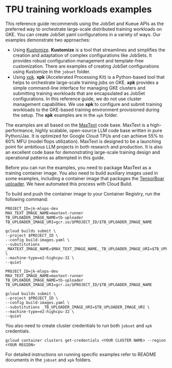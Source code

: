 # TPU training workloads examples

This reference guide recommends using the JobSet and Kueue APIs as the preferred way to orchestrate large-scale distributed training workloads on GKE. You can create JobSet yaml configurations in a variety of ways. Our examples demonstrate two approaches:
- Using [Kustomize](https://kustomize.io/). **Kustomize** is a tool that streamlines and simplifies the creation and adaptation of complex configurations like JobSets. It provides robust configuration management and template-free customization. There are examples of creating JobSet configurations using Kustomize in the `jobset` folder.
- Using [xpk](https://github.com/google/maxtext/tree/main/xpk). **xpk** (Accelerated Processing Kit) is a Python-based tool that helps to orchestrate large-scale training jobs on GKE. **xpk** provides a simple command-line interface for managing GKE clusters and submitting training workloads that are encapsulated as JobSet configurations. In this reference guide, we do not use cluster management capabilities. We use **xpk** to configure and submit training workloads to the GKE-based training environment provisioned during the setup. The **xpk** examples are in the `xpk` folder.

The examples are all based on the [MaxText](https://github.com/google/maxtext/tree/main) code base. MaxText is a high-performance, highly scalable, open-source LLM code base written in pure Python/Jax. It is optimized for Google Cloud TPUs and can achieve 55% to 60% MFU (model flops utilization). MaxText is designed to be a launching point for ambitious LLM projects in both research and production. It is also an excellent code base for demonstrating large-scale training design and operational patterns as attempted in this guide.

Before you can run the examples, you need to package MaxText as a training container image. You also need to build auxiliary images used in some examples, including a container image that packages the [TensorBoar uploader](https://cloud.google.com/vertex-ai/docs/experiments/tensorboard-overview#upload-tb-logs). We have automated this process with Cloud Build. 

To build and push the container image to your Container Registry, run the following command:

```
PROJECT_ID=jk-mlops-dev
MAX_TEXT_IMAGE_NAME=maxtext-runner
TB_UPLOADER_IMAGE_NAME=tb-uploader
TB_UPLOADER_IMAGE_URI=gcr.io/$PROJECT_ID/$TB_UPLOADER_IMAGE_NAME

gcloud builds submit \
--project $PROJECT_ID \
--config build-images.yaml \
--substitutions _MAXTEXT_IMAGE_NAME=$MAX_TEXT_IMAGE_NAME,_TB_UPLOADER_IMAGE_URI=$TB_UPLOADER_IMAGE_URI \
--machine-type=e2-highcpu-32 \
--quiet
```

```
PROJECT_ID=jk-mlops-dev
MAX_TEXT_IMAGE_NAME=maxtext-runner
TB_UPLOADER_IMAGE_NAME=tb-uploader
TB_UPLOADER_IMAGE_URI=gcr.io/$PROJECT_ID/$TB_UPLOADER_IMAGE_NAME

gcloud builds submit \
--project $PROJECT_ID \
--config build-images.yaml \
--substitutions _TB_UPLOADER_IMAGE_URI=$TB_UPLOADER_IMAGE_URI \
--machine-type=e2-highcpu-32 \
--quiet
```

You also need to create cluster credentials to run both `jobset` and `xpk` credentials.

```
gcloud container clusters get-credentials <YOUR CLUSTER NAME> --region <YOUR REGION>
```

For detailed instructions on running specific examples refer to README documents in the `jobset` and `xpk` folders.


